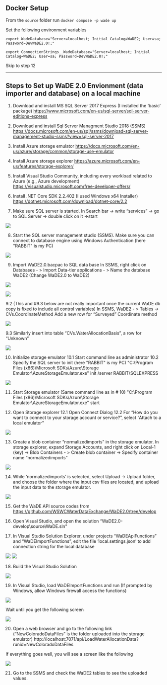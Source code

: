 ## Docker Setup

From the `source` folder run `docker compose -p wade up`

Set the following environment variables

`export WadeDatabase="Server=localhost; Initial Catalog=WaDE2; User=sa; Password=DevWaDE2.0!;"`

`export ConnectionStrings__WadeDatabase="Server=localhost; Initial Catalog=WaDE2; User=sa; Password=DevWaDE2.0!;"`

Skip to step 12

---

## Steps to Set up WaDE 2.0 Envionment (data importer and database) on a local machine

1. Download and install MS SQL Server 2017 Express
   (I installed the ‘basic’ package)
   https://www.microsoft.com/en-us/sql-server/sql-server-editions-express

2. Download and install Sql Server Managment Studio 2018 (SSMS)
   https://docs.microsoft.com/en-us/sql/ssms/download-sql-server-management-studio-ssms?view=sql-server-2017

3. Install Azure storage emulator
   https://docs.microsoft.com/en-us/azure/storage/common/storage-use-emulator

4. Install Azure storage explorer
   https://azure.microsoft.com/en-us/features/storage-explorer/

5. Install Visual Studio Community, including every workload related to Azure (e.g., Azure development)
   https://visualstudio.microsoft.com/free-developer-offers/

6. Install .NET Core SDK 2.2.402 (I used Windows x64 Installer)
   https://dotnet.microsoft.com/download/dotnet-core/2.2

7. Make sure SQL server is started.
   In Search bar -> write “services” -> go to SQL Server -> double click on it ->start

![](Images/sqlservices_start.png)

8. Start the SQL server management studio (SSMS).
   Make sure you can connect to database engine using Windows Authentication (here "RABBIT" is my PC)

![](Images/ssms.png)

9. Import WaDE2.0.bacpac to SQL data base
   In SSMS, right click on Databases - > Import Data-tier applications - >
   Name the database WaDE2 (Change WaDE2.0 to WaDE2)

![](Images/importBacpac1.png)

![](Images/importBacpac2.png)

9.2 (This and #9.3 below are not really important once the current WaDE db copy is fixed to include all control variables)
In SSMS, WaDE2 - > Tables -> CVs.CoordinateMethod
Add a new row for “Surveyed” Coordinate method

![](Images/sitesAddSurveyed.png)

9.3 Similarly insert into table “CVs.WaterAllocationBasis”, a row for “Unknown”

![](Images/allocationBasisUnknown.png)

10. Initialize storage emulator
    10.1 Start command line as administrator
    10.2 Specify the SQL server to init (here "RABBIT" is my PC)
    "C:\Program Files (x86)\Microsoft SDKs\Azure\Storage Emulator\AzureStorageEmulator.exe" init /server RABBIT\SQLEXPRESS

![](Images/stemulatorInit.png)

11. Start Storage emulator (Same command line as in # 10)
    "C:\Program Files (x86)\Microsoft SDKs\Azure\Storage Emulator\AzureStorageEmulator.exe" start

12. Open Storage explorer
    12.1 Open Connect Dialog
    12.2 For “How do you want to connect to your storage account or service?”, select “Attach to a local emulator”

![](Images/storageEmulatorCon.png)

13. Create a blob container “normalizedimports” in the storage emulator.
    In storage explorer, expand Storage Accounts, and right click on Local-1 (key) -> Blob Containers - > Create blob container ->
    Specify container name “normalizedimports”

![](Images/blobCont.png)

14. While ‘normalizedimports’ is selected, select Upload -> Upload folder, and choose the folder where the input csv files are located, and upload the input data to the storage emulator.

![](Images/uplodaFolder.png)

15. Get the WaDE API source codes from https://github.com/WSWCWaterDataExchange/WaDE2.0/tree/develop

16. Open Visual Studio, and open the solution “WaDE2.0-develop\source\WaDE.sln"

17. In Visual Studio Solution Explorer, under projects “WaDEApiFunctions” and “WaDEImportFunctions”, edit the file ‘local.settings.json’ to add connection string for the local database

![](Images/conString.png)
![](Images/conString2.png)

18. Build the Visual Studio Solution

![](Images/build.png)

19. In Visual Studio, load WaDEImportFunctions and run
    (If prompted by Windows, allow Windows firewall access the functions)

![](Images/run.png)

Wait until you get the following screen

![](Images/run2.png)

20. Open a web browser and go to the following link (“NewColoradoDataFiles” is the folder uploaded into the storage emulator)
    http://localhost:7071/api/LoadWaterAllocationData?runid=NewColoradoDataFiles

If everything goes well, you will see a screen like the following

![](Images/successScreen.png)

21. Go to the SSMS and check the WaDE2 tables to see the uploaded values.
